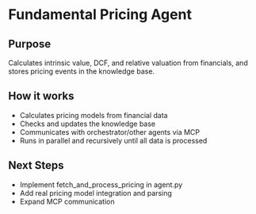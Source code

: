 # Fundamental Pricing Agent

## Purpose
Calculates intrinsic value, DCF, and relative valuation from financials, and stores pricing events in the knowledge base.

## How it works
- Calculates pricing models from financial data
- Checks and updates the knowledge base
- Communicates with orchestrator/other agents via MCP
- Runs in parallel and recursively until all data is processed

## Next Steps
- Implement fetch_and_process_pricing in agent.py
- Add real pricing model integration and parsing
- Expand MCP communication 